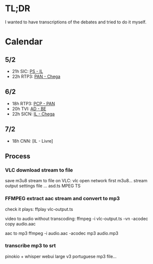 # TL;DR

I wanted to have transcriptions of the debates and tried to do it myself.

# Calendar

## 5/2
- 21h SIC: [PS - IL](https://sicnoticias.pt/especiais/eleicoes-legislativas/2024-02-05-Debate-entre-o-PS-esgotado-e-a-IL-radical-307dfc33)
- 22h RTP3: [PAN - Chega](https://sicnoticias.pt/especiais/eleicoes-legislativas/2024-02-05-Debate-entre-Chega-e-PAN-clima-mais-quente-com-ataque-e-contra-ataque-4109d8c3)

## 6/2
- 18h RTP3: [PCP - PAN](https://sicnoticias.pt/especiais/eleicoes-legislativas/2024-02-06-CDU-e-PAN-os-partidos-cordiais-na-luta-pela-sobrevivencia--3aa76a72)
- 20h TVI: [AD - BE](https://sicnoticias.pt/especiais/eleicoes-legislativas/2024-02-06-Debate-entre-BE-e-PSD-Quem-e-que-sabe-salvar-o-SNS--a252ab7c)
- 22h SICN: [IL - Chega](https://sicnoticias.pt/especiais/eleicoes-legislativas/2024-02-06-Debate-entre-Chega-e-IL-o-Ventura-socialista-e-o-Rui-Rocha-contra-os-pensionistas-f0314e15)

## 7/2

- 18h CNN: [IL - Livre]

## Process


### VLC download stream to file

save m3u8 stream to file on VLC:
vlc open network
first m3u8...
stream output
settings
file ... asd.ts
MPEG TS

### FFMPEG extract aac stream and convert to mp3

check it plays:
ffplay vlc-output.ts

video to audio without transcoding:
ffmpeg -i vlc-output.ts -vn -acodec copy audio.aac

aac to mp3
ffmpeg -i audio.aac -acodec mp3 audio.mp3


### transcribe mp3 to srt

pinokio + whisper webui
large v3
portuguese
mp3 file...
